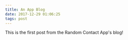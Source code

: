 ```yaml
---
title: An App Blog
date: 2017-12-29 01:06:25
tags: post
---
```

This is the first post from the Random Contact App's blog!